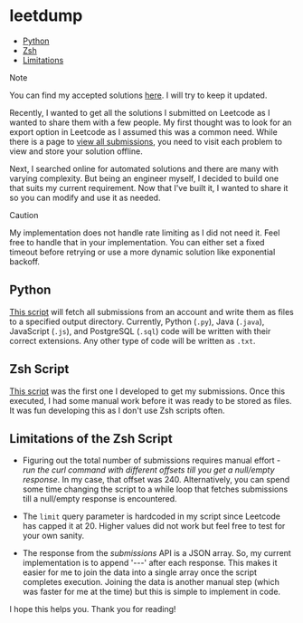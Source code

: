 # leetdump

- [Python](#python)
- [Zsh](#zsh-script)
- [Limitations](#limitations-of-the-zsh-script)

> [!NOTE]
> You can find my accepted solutions [here](https://github.com/ashwinvenkat8/leetdump/tree/main/src). I will try to keep it updated.

Recently, I wanted to get all the solutions I submitted on Leetcode as I wanted to share them with a few people.
My first thought was to look for an export option in Leetcode as I assumed this was a common need. While there is a page to
[view all submissions](https://leetcode.com/submissions/), you need to visit each problem to view and store your solution offline.

Next, I searched online for automated solutions and there are many with varying complexity. But being an engineer
myself, I decided to build one that suits my current requirement. Now that I've built it, I wanted to share it so you can modify and use it as needed.

> [!CAUTION]
> My implementation does not handle rate limiting as I did not need it. Feel free to handle that in your implementation.
> You can either set a fixed timeout before retrying or use a more dynamic solution like exponential backoff.

## Python

[This script](https://github.com/ashwinvenkat8/leetdump/blob/main/leetdump.py) will fetch all submissions from an account and write them as files to a specified output directory. Currently, Python (`.py`), Java (`.java`), JavaScript (`.js`), and PostgreSQL (`.sql`) code will be written with their correct extensions. Any other type of code will be written as `.txt`.

## Zsh Script

[This script](https://github.com/ashwinvenkat8/leetdump/blob/main/leetdump.sh) was the first one I developed to get my submissions. Once this executed, I had some manual work before it was ready to be stored as files. It was fun developing this as I don't use Zsh scripts often.

## Limitations of the Zsh Script

- Figuring out the total number of submissions requires manual effort - _run the curl command with different offsets till
you get a null/empty response_. In my case, that offset was 240. Alternatively, you can spend some time changing the script
to a while loop that fetches submissions till a null/empty response is encountered.

- The `limit` query parameter is hardcoded in my script since Leetcode has capped it at 20. Higher values did not work but
feel free to test for your own sanity.

- The response from the _submissions_ API is a JSON array. So, my current implementation is to append '---' after each
response. This makes it easier for me to join the data into a single array once the script completes execution.
Joining the data is another manual step (which was faster for me at the time) but this is simple to implement in code.

I hope this helps you. Thank you for reading!
